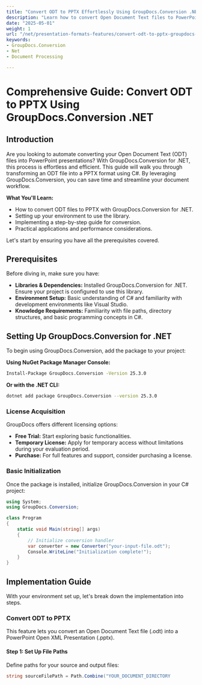 ```yaml
---
title: "Convert ODT to PPTX Effortlessly Using GroupDocs.Conversion .NET for C# Developers"
description: "Learn how to convert Open Document Text files to PowerPoint presentations with ease using GroupDocs.Conversion for .NET. Follow this step-by-step guide designed for C# developers."
date: "2025-05-01"
weight: 1
url: "/net/presentation-formats-features/convert-odt-to-pptx-groupdocs-conversion-dotnet/"
keywords:
- GroupDocs.Conversion
- Net
- Document Processing

---
```



# Comprehensive Guide: Convert ODT to PPTX Using GroupDocs.Conversion .NET

## Introduction

Are you looking to automate converting your Open Document Text (ODT) files into PowerPoint presentations? With GroupDocs.Conversion for .NET, this process is effortless and efficient. This guide will walk you through transforming an ODT file into a PPTX format using C#. By leveraging GroupDocs.Conversion, you can save time and streamline your document workflow.

**What You'll Learn:**
- How to convert ODT files to PPTX with GroupDocs.Conversion for .NET.
- Setting up your environment to use the library.
- Implementing a step-by-step guide for conversion.
- Practical applications and performance considerations.

Let's start by ensuring you have all the prerequisites covered.

## Prerequisites

Before diving in, make sure you have:
- **Libraries & Dependencies:** Installed GroupDocs.Conversion for .NET. Ensure your project is configured to use this library.
- **Environment Setup:** Basic understanding of C# and familiarity with development environments like Visual Studio.
- **Knowledge Requirements:** Familiarity with file paths, directory structures, and basic programming concepts in C#.

## Setting Up GroupDocs.Conversion for .NET

To begin using GroupDocs.Conversion, add the package to your project:

**Using NuGet Package Manager Console:**

```bash
Install-Package GroupDocs.Conversion -Version 25.3.0
```

**Or with the .NET CLI:**

```bash
dotnet add package GroupDocs.Conversion --version 25.3.0
```

### License Acquisition

GroupDocs offers different licensing options:
- **Free Trial:** Start exploring basic functionalities.
- **Temporary License:** Apply for temporary access without limitations during your evaluation period.
- **Purchase:** For full features and support, consider purchasing a license.

### Basic Initialization

Once the package is installed, initialize GroupDocs.Conversion in your C# project:

```csharp
using System;
using GroupDocs.Conversion;

class Program
{
    static void Main(string[] args)
    {
        // Initialize conversion handler
        var converter = new Converter("your-input-file.odt");
        Console.WriteLine("Initialization complete!");
    }
}
```

## Implementation Guide

With your environment set up, let's break down the implementation into steps.

### Convert ODT to PPTX

This feature lets you convert an Open Document Text file (.odt) into a PowerPoint Open XML Presentation (.pptx).

#### Step 1: Set Up File Paths

Define paths for your source and output files:

```csharp
string sourceFilePath = Path.Combine("YOUR_DOCUMENT_DIRECTORY
